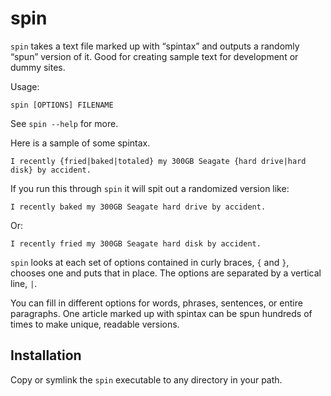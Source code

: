 # spin #

`spin` takes a text file marked up with “spintax” and outputs a randomly “spun”
version of it. Good for creating sample text for development or dummy sites.

Usage:

    spin [OPTIONS] FILENAME

See `spin --help` for more.

Here is a sample of some spintax.

    I recently {fried|baked|totaled} my 300GB Seagate {hard drive|hard disk} by accident.

If you run this through `spin` it will spit out a randomized version like:

    I recently baked my 300GB Seagate hard drive by accident.

Or:

    I recently fried my 300GB Seagate hard disk by accident.

`spin` looks at each set of options contained in curly braces, `{` and `}`,
chooses one and puts that in place. The options are separated by a vertical
line, `|`.

You can fill in different options for words, phrases, sentences, or entire
paragraphs. One article marked up with spintax can be spun hundreds of times to
make unique, readable versions.


## Installation ##

Copy or symlink the `spin` executable to any directory in your path.

